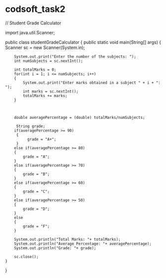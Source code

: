 # codsoft_task2
// Student Grade Calculator 

import java.util.Scanner;


public class studentGradeCalculator 
{
    public static void main(String[] args) 
    {
        Scanner sc = new Scanner(System.in);
        
        System.out.print("Enter the number of the subjects: ");
        int numSubjects = sc.nextInt();

        int totalMarks = 0;
        for(int i = 1; i <= numSubjects; i++)
        {
            System.out.print("Enter marks obtained in a subject " + i + ": ");
            int marks = sc.nextInt();
            totalMarks += marks;
        }
        
       

        double averagePercentage = (double) totalMarks/numSubjects;

         String grade;
        if(averagePercentage >= 90)
         {
              grade = "A+";
         }
        else if(averagePercentage >= 80)
        {
            grade = "A";
        }
        else if(averagePercentage >= 70)
        {
            grade = "B";
        }
        else if(averagePercentage >= 60)
        {
            grade = "C";
        }
        else if(averagePercentage >= 50)
        {
            grade = "D";
        }
        else 
        {
            grade = "F";
        }

        System.out.println("Total Marks: "+ totalMarks);
        System.out.println("Average Percentage: "+ averagePercentage);
        System.out.println("Grade: "+ grade);

        sc.close();
    }    
}
